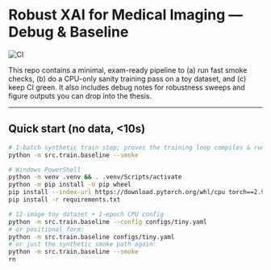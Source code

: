 ﻿# Robust XAI for Medical Imaging — Debug & Baseline

![CI](https://github.com/viraj1011JAIN/robust-xai-medimg/actions/workflows/ci.yml/badge.svg)

This repo contains a minimal, exam-ready pipeline to (a) run fast smoke checks, (b) do a CPU-only sanity training pass on a toy dataset, and (c) keep CI green. It also includes debug notes for robustness sweeps and figure outputs you can drop into the thesis.

---

## Quick start (no data, <10s)

```bash
# 1-batch synthetic train step; proves the training loop compiles & runs
python -m src.train.baseline --smoke

# Windows PowerShell
python -m venv .venv && . .venv/Scripts/activate
python -m pip install -U pip wheel
pip install --index-url https://download.pytorch.org/whl/cpu torch==2.9.0 torchvision==0.24.0
pip install -r requirements.txt

# 12-image toy dataset + 1-epoch CPU config
python -m src.train.baseline --config configs/tiny.yaml
# or positional form:
python -m src.train.baseline configs/tiny.yaml
# or just the synthetic smoke path again:
python -m src.train.baseline --smoke
rn
